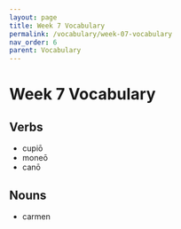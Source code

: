 ```yaml
---
layout: page
title: Week 7 Vocabulary
permalink: /vocabulary/week-07-vocabulary
nav_order: 6
parent: Vocabulary
---
```


# Week 7 Vocabulary

## Verbs

* cupiō
* moneō
* canō

## Nouns

* carmen